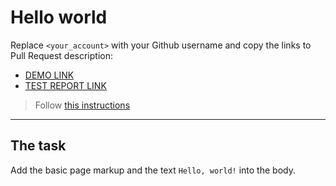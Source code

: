 # Hello world

Replace `<your_account>` with your Github username and copy the links to Pull Request description:

- [DEMO LINK](https://nikolay-li.github.io/layout_hello-world/)
- [TEST REPORT LINK](https://nikolay-li.github.io/layout_hello-world/report/html_report/)

> Follow [this instructions](https://mate-academy.github.io/layout_task-guideline/#how-to-solve-the-layout-tasks-on-github)

---

## The task

Add the basic page markup and the text `Hello, world!` into the body.
